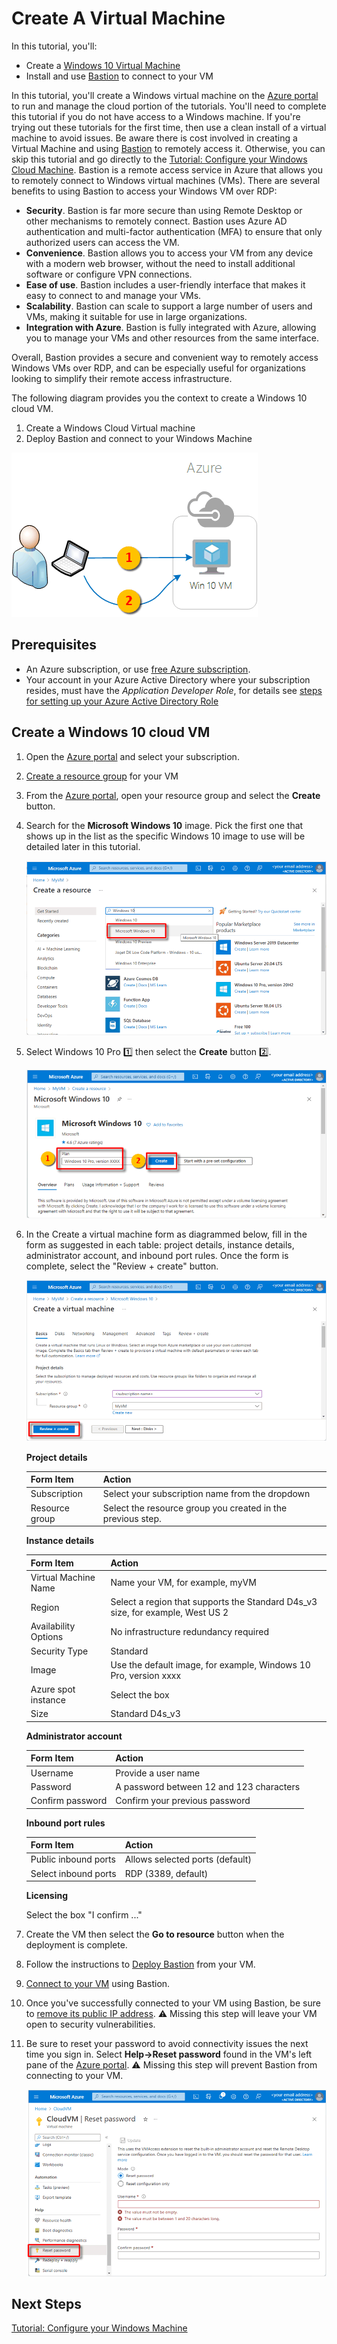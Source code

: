# Create A Virtual Machine

In this tutorial, you'll:

- Create a [Windows 10 Virtual Machine](https://docs.microsoft.com/en-us/azure/virtual-machines/windows/quick-create-portal)
- Install and use [Bastion](https://learn.microsoft.com/azure/bastion/bastion-overview) to connect to your VM

In this tutorial, you'll create a Windows virtual machine on the [Azure portal](http://portal.azure.com) to run and manage the cloud portion of the tutorials. You'll need to complete this tutorial if you do not have access to a Windows machine. If you're trying out these tutorials for the first time, then use a clean install of a virtual machine to avoid issues. Be aware there is cost involved in creating a Virtual Machine and using [Bastion](https://learn.microsoft.com/azure/bastion/bastion-overview) to remotely access it. Otherwise, you can skip this tutorial and go directly to the [Tutorial: Configure your Windows Cloud Machine](tutorial-configure.md). Bastion is a remote access service in Azure that allows you to remotely connect to Windows virtual machines (VMs). There are several benefits to using Bastion to access your Windows VM over RDP:

- **Security**. Bastion is far more secure than using Remote Desktop or other mechanisms to remotely connect. Bastion uses Azure AD authentication and multi-factor authentication (MFA) to ensure that only authorized users can access the VM.
- **Convenience**. Bastion allows you to access your VM from any device with a modern web browser, without the need to install additional software or configure VPN connections.
- **Ease of use**. Bastion includes a user-friendly interface that makes it easy to connect to and manage your VMs.
- **Scalability**. Bastion can scale to support a large number of users and VMs, making it suitable for use in large organizations.
- **Integration with Azure**. Bastion is fully integrated with Azure, allowing you to manage your VMs and other resources from the same interface.

Overall, Bastion provides a secure and convenient way to remotely access Windows VMs over RDP, and can be especially useful for organizations looking to simplify their remote access infrastructure.

The following diagram provides you the context to create a Windows 10 cloud VM.
1. Create a Windows Cloud Virtual machine
1. Deploy Bastion and connect to your Windows Machine

![diagram of the VMs used for setting up the CVP environment]

## Prerequisites

- An Azure subscription, or use [free Azure subscription](https://azure.microsoft.com/en-us/free).
- Your account in your Azure Active Directory where your subscription resides, must have the *Application Developer Role*, for details see [steps for setting up your Azure Active Directory Role](https://learn.microsoft.com/en-us/azure/active-directory/fundamentals/active-directory-users-assign-role-azure-portal?context=%2Fazure%2Factive-directory%2Froles%2Fcontext%2Fugr-context)

## Create a Windows 10 cloud VM

1. Open the [Azure portal](http://portal.azure.com) and select your subscription.
1. [Create a resource group](https://docs.microsoft.com/azure/azure-resource-manager/management/manage-resource-groups-portal#create-resource-groups) for your VM
1. From the [Azure portal](http://portal.azure.com), open your resource group and select the **Create** button.

1. Search for the **Microsoft Windows 10** image. Pick the first one that shows up in the list as the specific Windows 10 image to use will be detailed later in this tutorial.

    ![find resource in Azure portal]

1. Select Windows 10 Pro 1️⃣ then select the **Create** button 2️⃣.

    ![creating the Windows 10 resource in the Azure portal]

1. In the Create a virtual machine form as diagrammed below, fill in the form as suggested in each table: project details, instance details, administrator account, and inbound port rules. Once the form is complete, select the "Review + create" button.

    ![configuring a Windows 10 resource in the Azure portal]

    **Project details**

    |Form Item  |Action  |
    |---------|---------|
    |Subscription     | Select your subscription name from the dropdown        |
    |Resource group     | Select the resource group you created in the previous step.        |

    **Instance details**

    |Form Item  |Action  |
    |---------|---------|
    |Virtual Machine Name     | Name your VM, for example, myVM |
    |Region     | Select a region that supports the Standard D4s_v3 size, for example, West US 2 |
    |Availability Options     | No infrastructure redundancy required  |
    |Security Type     | Standard        |
    |Image     | Use the default image, for example, Windows 10 Pro, version xxxx|
    |Azure spot instance     | Select the box |
    |Size     |Standard D4s_v3  |

    **Administrator account**

    |Form Item  |Action  |
    |---------|---------|
    |Username     | Provide a user name |
    |Password     | A password between 12 and 123 characters        |
    |Confirm password     | Confirm your previous password |

    **Inbound port rules**

    |Form Item  |Action  |
    |---------|---------|
    |Public inbound ports     | Allows selected ports (default) |
    |Select inbound ports     | RDP (3389, default) |

    **Licensing**

    Select the box "I confirm ..."

1. Create the VM then select the **Go to resource** button when the deployment is complete.
1. Follow the instructions to [Deploy Bastion](https://docs.microsoft.com/en-us/azure/bastion/quickstart-host-portal) from your VM.
1. [Connect to your VM](https://docs.microsoft.com/en-us/azure/bastion/quickstart-host-portal#createvmset) using Bastion.
1. Once you've successfully connected to your VM using Bastion, be sure to [remove its public IP address](https://docs.microsoft.com/azure/bastion/quickstart-host-portal#remove). ⚠️ Missing this step will leave your VM open to security vulnerabilities.
1. Be sure to reset your password to avoid connectivity issues the next time you sign in. Select **Help->Reset password** found in the VM's left pane of the [Azure portal](http://portal.azure.com). ⚠️ Missing this step will prevent Bastion from connecting to your VM.

    ![password reset]

## Next Steps

[Tutorial: Configure your Windows Machine](tutorial-configure.md)

<!-- link -->

[lnk_ps_session]: https://docs.microsoft.com/visualstudio/ide/reference/command-prompt-powershell?view=vs-2022#developer-powershell
[lnk_vm_creation]: https://docs.microsoft.com/en-us/azure/virtual-machines/windows/quick-create-portal
[lnk_azure_portal]: http://portal.azure.com
[lnk_git]: https://git-scm.com/download/win
[lnk_dotnet]: https://dotnet.microsoft.com/en-us/download/dotnet/sdk-for-vs-code?utm_source=vs-code&amp;utm_medium=referral&amp;utm_campaign=sdk-install
[lnk_visualstudio]: https://code.visualstudio.com/Download
[lnk_csharp_vscode]: https://marketplace.visualstudio.com/items?itemName=ms-dotnettools.csharp
[lnk_ps_vscode]: https://marketplace.visualstudio.com/items?itemName=ms-vscode.PowerShell
[lnk_deploy_bastion]: https://docs.microsoft.com/en-us/azure/bastion/quickstart-host-portal
[lnk_connect_your_VM]: https://docs.microsoft.com/en-us/azure/bastion/quickstart-host-portal#createvmset
[lnk_remove_publicIP_address]: https://docs.microsoft.com/azure/bastion/quickstart-host-portal#remove


<!-- images -->

[diagram of the VMs used for setting up the CVP environment]: media/tutorial-prerequisites/installprereq.png
[configuring a resource group in the Azure portal]: media/tutorial-prerequisites/resourcegroupform.png
[adding a resource to a resource group in the Azure portal]: media/tutorial-prerequisites/addresource.png
[find resource in Azure portal]: media/tutorial-prerequisites/newwin10.png
[creating the Windows 10 resource in the Azure portal]: media/tutorial-prerequisites/createvm.png
[configuring a Windows 10 resource in the Azure portal]: media/tutorial-prerequisites/win10form_1.png
[deploying the Windows 10 VM in the Azure portal]: media/tutorial-prerequisites/win10deploymentcomplete.png
[deploy bastion]: media/tutorial-prerequisites/deploybastion.png
[bastion]: media/tutorial-prerequisites/bastion.png
[password reset]: media/tutorial-prerequisites/passwordreset.png
